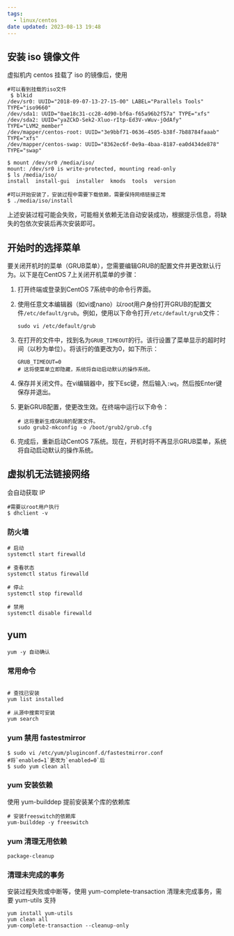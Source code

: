 ```yaml
---
tags:
  - linux/centos
date updated: 2023-08-13 19:48
---
```


## 安装 iso 镜像文件

虚拟机内 centos 挂载了 iso 的镜像后，使用

```shell
#可以看到挂载的iso文件
 $ blkid
/dev/sr0: UUID="2018-09-07-13-27-15-00" LABEL="Parallels Tools" TYPE="iso9660"
/dev/sda1: UUID="0ae18c31-cc28-4d90-bf6a-f65a96b2f57a" TYPE="xfs"
/dev/sda2: UUID="yaZCkD-Sek2-Xluo-rItp-Ed3V-vWuv-jOdAfy" TYPE="LVM2_member"
/dev/mapper/centos-root: UUID="3e9bbf71-0636-4505-b38f-7b88784faaab" TYPE="xfs"
/dev/mapper/centos-swap: UUID="8362ec6f-0e9a-4baa-8187-ea0d434de878" TYPE="swap"

$ mount /dev/sr0 /media/iso/
mount: /dev/sr0 is write-protected, mounting read-only
$ ls /media/iso/
install  install-gui  installer  kmods  tools  version

#可以开始安装了，安装过程中需要下载依赖，需要保持网络链接正常
$ ./media/iso/install
```

上述安装过程可能会失败，可能相关依赖无法自动安装成功，根据提示信息，将缺失的包依次安装后再次安装即可。

## 开始时的选择菜单

要关闭开机时的菜单（GRUB菜单），您需要编辑GRUB的配置文件并更改默认行为。以下是在CentOS 7上关闭开机菜单的步骤：

1. 打开终端或登录到CentOS 7系统中的命令行界面。
2. 使用任意文本编辑器（如vi或nano）以root用户身份打开GRUB的配置文件`/etc/default/grub`。例如，使用以下命令打开`/etc/default/grub`文件：

	```shell
	sudo vi /etc/default/grub
	```

3. 在打开的文件中，找到名为`GRUB_TIMEOUT`的行。该行设置了菜单显示的超时时间（以秒为单位）。将该行的值更改为0，如下所示：

	```shell
	GRUB_TIMEOUT=0
	# 这将使菜单立即隐藏，系统将自动启动默认的操作系统。
	```

4. 保存并关闭文件。在vi编辑器中，按下Esc键，然后输入`:wq`，然后按Enter键保存并退出。

5. 更新GRUB配置，使更改生效。在终端中运行以下命令：

	```shell
	# 这将重新生成GRUB的配置文件。
	sudo grub2-mkconfig -o /boot/grub2/grub.cfg
	```

6. 完成后，重新启动CentOS 7系统。现在，开机时将不再显示GRUB菜单，系统将自动启动默认的操作系统。

## 虚拟机无法链接网络

会自动获取 IP

```shell
#需要以root用户执行
$ dhclient -v
```

### 防火墙

```shell
# 启动
systemctl start firewalld

# 查看状态
systemctl status firewalld

# 停止
systemctl stop firewalld

# 禁用
systemctl disable firewalld
```

## yum

```ad-tip
yum -y 自动确认
```

### 常用命令

```shell

# 查找已安装
yum list installed

# 从源中搜索可安装
yum search
```

### yum 禁用 fastestmirror

```shell
$ sudo vi /etc/yum/pluginconf.d/fastestmirror.conf
#将`enabled=1`更改为`enabled=0`后
$ sudo yum clean all
```

### yum 安装依赖

使用 yum-builddep 提前安装某个库的依赖库

```shell
# 安装freeswitch的依赖库
yum-builddep -y freeswitch
```

### yum 清理无用依赖

```shell
package-cleanup
```

### 清理未完成的事务

安装过程失败或中断等，使用 yum-complete-transaction 清理未完成事务，需要 yum-utils 支持

```shell
yum install yum-utils
yum clean all
yum-complete-transaction --cleanup-only
```
